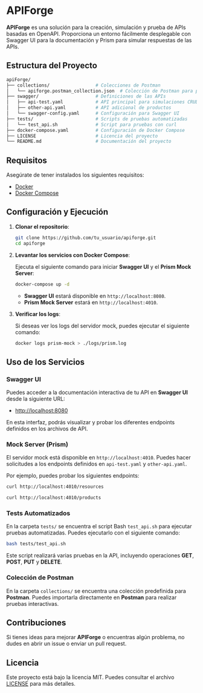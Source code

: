 
# APIForge

**APIForge** es una solución para la creación, simulación y prueba de APIs basadas en OpenAPI. Proporciona un entorno fácilmente desplegable con Swagger UI para la documentación y Prism para simular respuestas de las APIs.

## Estructura del Proyecto

```bash
apiForge/
├── collections/                 # Colecciones de Postman
│   └── apiforge.postman_collection.json  # Colección de Postman para pruebas
├── swagger/                     # Definiciones de las APIs
│   ├── api-test.yaml            # API principal para simulaciones CRUD
│   ├── other-api.yaml           # API adicional de productos
│   └── swagger-config.yaml      # Configuración para Swagger UI
├── tests/                       # Scripts de pruebas automatizadas
│   └── test_api.sh              # Script para pruebas con curl
├── docker-compose.yaml          # Configuración de Docker Compose
├── LICENSE                      # Licencia del proyecto
└── README.md                    # Documentación del proyecto
```

## Requisitos

Asegúrate de tener instalados los siguientes requisitos:

- [Docker](https://docs.docker.com/get-docker/)
- [Docker Compose](https://docs.docker.com/compose/install/)

## Configuración y Ejecución

1. **Clonar el repositorio**:

   ```bash
   git clone https://github.com/tu_usuario/apiforge.git
   cd apiforge
   ```

2. **Levantar los servicios con Docker Compose**:

   Ejecuta el siguiente comando para iniciar **Swagger UI** y el **Prism Mock Server**:

   ```bash
   docker-compose up -d
   ```

   - **Swagger UI** estará disponible en `http://localhost:8080`.
   - **Prism Mock Server** estará en `http://localhost:4010`.

3. **Verificar los logs**:

   Si deseas ver los logs del servidor mock, puedes ejecutar el siguiente comando:

   ```bash
   docker logs prism-mock > ./logs/prism.log
   ```

## Uso de los Servicios

### Swagger UI

Puedes acceder a la documentación interactiva de tu API en **Swagger UI** desde la siguiente URL:

- [http://localhost:8080](http://localhost:8080)

En esta interfaz, podrás visualizar y probar los diferentes endpoints definidos en los archivos de API.

### Mock Server (Prism)

El servidor mock está disponible en `http://localhost:4010`. Puedes hacer solicitudes a los endpoints definidos en `api-test.yaml` y `other-api.yaml`.

Por ejemplo, puedes probar los siguientes endpoints:

```bash
curl http://localhost:4010/resources
```

```bash
curl http://localhost:4010/products
```

### Tests Automatizados

En la carpeta `tests/` se encuentra el script Bash `test_api.sh` para ejecutar pruebas automatizadas. Puedes ejecutarlo con el siguiente comando:

```bash
bash tests/test_api.sh
```

Este script realizará varias pruebas en la API, incluyendo operaciones **GET**, **POST**, **PUT** y **DELETE**.

### Colección de Postman

En la carpeta `collections/` se encuentra una colección predefinida para **Postman**. Puedes importarla directamente en **Postman** para realizar pruebas interactivas.

## Contribuciones

Si tienes ideas para mejorar **APIForge** o encuentras algún problema, no dudes en abrir un issue o enviar un pull request.

## Licencia

Este proyecto está bajo la licencia MIT. Puedes consultar el archivo [LICENSE](LICENSE) para más detalles.
